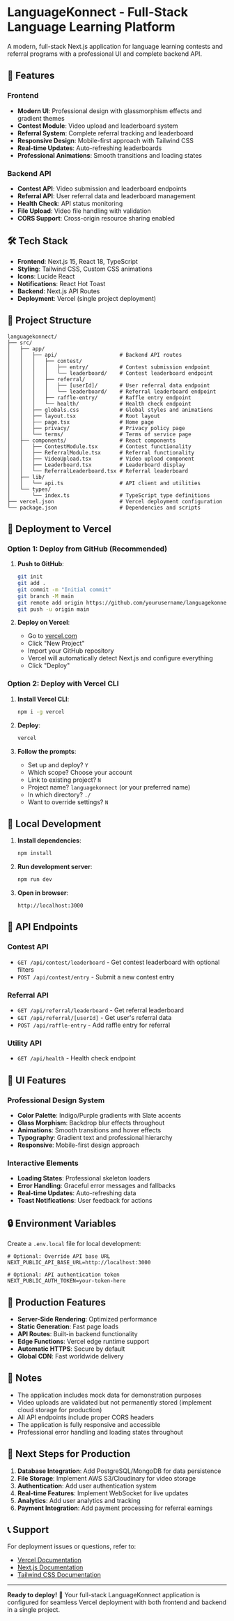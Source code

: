 # LanguageKonnect - Full-Stack Language Learning Platform

A modern, full-stack Next.js application for language learning contests and referral programs with a professional UI and complete backend API.

## 🚀 Features

### Frontend
- **Modern UI**: Professional design with glassmorphism effects and gradient themes
- **Contest Module**: Video upload and leaderboard system
- **Referral System**: Complete referral tracking and leaderboard
- **Responsive Design**: Mobile-first approach with Tailwind CSS
- **Real-time Updates**: Auto-refreshing leaderboards
- **Professional Animations**: Smooth transitions and loading states

### Backend API
- **Contest API**: Video submission and leaderboard endpoints
- **Referral API**: User referral data and leaderboard management
- **Health Check**: API status monitoring
- **File Upload**: Video file handling with validation
- **CORS Support**: Cross-origin resource sharing enabled

## 🛠️ Tech Stack

- **Frontend**: Next.js 15, React 18, TypeScript
- **Styling**: Tailwind CSS, Custom CSS animations
- **Icons**: Lucide React
- **Notifications**: React Hot Toast
- **Backend**: Next.js API Routes
- **Deployment**: Vercel (single project deployment)

## 📁 Project Structure

```
languagekonnect/
├── src/
│   ├── app/
│   │   ├── api/                    # Backend API routes
│   │   │   ├── contest/
│   │   │   │   ├── entry/          # Contest submission endpoint
│   │   │   │   └── leaderboard/    # Contest leaderboard endpoint
│   │   │   ├── referral/
│   │   │   │   ├── [userId]/       # User referral data endpoint
│   │   │   │   └── leaderboard/    # Referral leaderboard endpoint
│   │   │   ├── raffle-entry/       # Raffle entry endpoint
│   │   │   └── health/             # Health check endpoint
│   │   ├── globals.css             # Global styles and animations
│   │   ├── layout.tsx              # Root layout
│   │   ├── page.tsx                # Home page
│   │   ├── privacy/                # Privacy policy page
│   │   └── terms/                  # Terms of service page
│   ├── components/                 # React components
│   │   ├── ContestModule.tsx       # Contest functionality
│   │   ├── ReferralModule.tsx      # Referral functionality
│   │   ├── VideoUpload.tsx         # Video upload component
│   │   ├── Leaderboard.tsx         # Leaderboard display
│   │   └── ReferralLeaderboard.tsx # Referral leaderboard
│   ├── lib/
│   │   └── api.ts                  # API client and utilities
│   └── types/
│       └── index.ts                # TypeScript type definitions
├── vercel.json                     # Vercel deployment configuration
└── package.json                    # Dependencies and scripts
```

## 🚀 Deployment to Vercel

### Option 1: Deploy from GitHub (Recommended)

1. **Push to GitHub**:
   ```bash
   git init
   git add .
   git commit -m "Initial commit"
   git branch -M main
   git remote add origin https://github.com/yourusername/languagekonnect.git
   git push -u origin main
   ```

2. **Deploy on Vercel**:
   - Go to [vercel.com](https://vercel.com)
   - Click "New Project"
   - Import your GitHub repository
   - Vercel will automatically detect Next.js and configure everything
   - Click "Deploy"

### Option 2: Deploy with Vercel CLI

1. **Install Vercel CLI**:
   ```bash
   npm i -g vercel
   ```

2. **Deploy**:
   ```bash
   vercel
   ```

3. **Follow the prompts**:
   - Set up and deploy? `Y`
   - Which scope? Choose your account
   - Link to existing project? `N`
   - Project name? `languagekonnect` (or your preferred name)
   - In which directory? `./`
   - Want to override settings? `N`

## 🔧 Local Development

1. **Install dependencies**:
   ```bash
   npm install
   ```

2. **Run development server**:
   ```bash
   npm run dev
   ```

3. **Open in browser**:
   ```
   http://localhost:3000
   ```

## 📡 API Endpoints

### Contest API
- `GET /api/contest/leaderboard` - Get contest leaderboard with optional filters
- `POST /api/contest/entry` - Submit a new contest entry

### Referral API
- `GET /api/referral/leaderboard` - Get referral leaderboard
- `GET /api/referral/[userId]` - Get user's referral data
- `POST /api/raffle-entry` - Add raffle entry for referral

### Utility API
- `GET /api/health` - Health check endpoint

## 🎨 UI Features

### Professional Design System
- **Color Palette**: Indigo/Purple gradients with Slate accents
- **Glass Morphism**: Backdrop blur effects throughout
- **Animations**: Smooth transitions and hover effects
- **Typography**: Gradient text and professional hierarchy
- **Responsive**: Mobile-first design approach

### Interactive Elements
- **Loading States**: Professional skeleton loaders
- **Error Handling**: Graceful error messages and fallbacks
- **Real-time Updates**: Auto-refreshing data
- **Toast Notifications**: User feedback for actions

## 🔒 Environment Variables

Create a `.env.local` file for local development:

```env
# Optional: Override API base URL
NEXT_PUBLIC_API_BASE_URL=http://localhost:3000

# Optional: API authentication token
NEXT_PUBLIC_AUTH_TOKEN=your-token-here
```

## 🚀 Production Features

- **Server-Side Rendering**: Optimized performance
- **Static Generation**: Fast page loads
- **API Routes**: Built-in backend functionality
- **Edge Functions**: Vercel edge runtime support
- **Automatic HTTPS**: Secure by default
- **Global CDN**: Fast worldwide delivery

## 📝 Notes

- The application includes mock data for demonstration purposes
- Video uploads are validated but not permanently stored (implement cloud storage for production)
- All API endpoints include proper CORS headers
- The application is fully responsive and accessible
- Professional error handling and loading states throughout

## 🎯 Next Steps for Production

1. **Database Integration**: Add PostgreSQL/MongoDB for data persistence
2. **File Storage**: Implement AWS S3/Cloudinary for video storage
3. **Authentication**: Add user authentication system
4. **Real-time Features**: Implement WebSocket for live updates
5. **Analytics**: Add user analytics and tracking
6. **Payment Integration**: Add payment processing for referral earnings

## 📞 Support

For deployment issues or questions, refer to:
- [Vercel Documentation](https://vercel.com/docs)
- [Next.js Documentation](https://nextjs.org/docs)
- [Tailwind CSS Documentation](https://tailwindcss.com/docs)

---

**Ready to deploy!** 🚀 Your full-stack LanguageKonnect application is configured for seamless Vercel deployment with both frontend and backend in a single project.